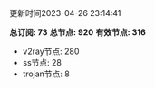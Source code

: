 更新时间2023-04-26 23:14:41

**总订阅: 73**
**总节点: 920**
**有效节点: 316**
- v2ray节点: 280
- ss节点: 28
- trojan节点: 8
